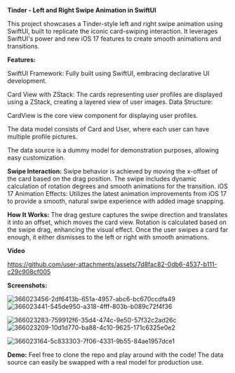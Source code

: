 **Tinder - Left and Right Swipe Animation in SwiftUI**

This project showcases a Tinder-style left and right swipe animation using SwiftUI, built to replicate the iconic card-swiping interaction. It leverages SwiftUI's power and new iOS 17 features to create smooth animations and transitions.

**Features:**

SwiftUI Framework: Fully built using SwiftUI, embracing declarative UI development.

Card View with ZStack: The cards representing user profiles are displayed using a ZStack, creating a layered view of user images.
Data Structure:

CardView is the core view component for displaying user profiles.

The data model consists of Card and User, where each user can have multiple profile pictures.

The data source is a dummy model for demonstration purposes, allowing easy customization.

**Swipe Interaction:**
Swipe behavior is achieved by moving the x-offset of the card based on the drag position.
The swipe includes dynamic calculation of rotation degrees and smooth animations for the transition.
iOS 17 Animation Effects: Utilizes the latest animation improvements from iOS 17 to provide a smooth, natural swipe experience with added image snapping.

**How It Works:**
The drag gesture captures the swipe direction and translates it into an offset, which moves the card view.
Rotation is calculated based on the swipe drag, enhancing the visual effect.
Once the user swipes a card far enough, it either dismisses to the left or right with smooth animations.

**Video**

https://github.com/user-attachments/assets/7d8fac82-0db6-4537-b111-c29c908cf005


**Screenshots:**

![366023456-2df6413b-651a-4957-abc6-bc670ccdfa49](https://github.com/user-attachments/assets/d8155485-22c4-43d8-935a-35b58b218c23) ![366023441-545de950-a318-4fff-803b-b089c72f4f36](https://github.com/user-attachments/assets/e9fe0b70-da8b-4325-86a9-e14018d5df8e)

![366023283-759912f6-35d4-474c-9e50-57f32c2ad26c](https://github.com/user-attachments/assets/072b928a-20c4-4068-83fa-a0719c582cec) ![366023209-10d1d770-ba88-4c10-9625-171c6325e0e2](https://github.com/user-attachments/assets/fd499a5f-9730-4ea2-b1ef-8c275e0677c8)

![366023164-5c833303-7f06-4331-9b55-84ae1957dce1](https://github.com/user-attachments/assets/542992ae-fa01-46ea-ba3f-f19b7f62618b)


**Demo:**
Feel free to clone the repo and play around with the code! The data source can easily be swapped with a real model for production use.
